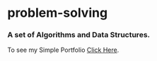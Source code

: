 # problem-solving
<h3>A set of Algorithms and Data Structures.</h3>
<p>To see my Simple Portfolio <a href="http://mahmoudalmokdad.pythonanywhere.com">Click Here</a>.</p>
